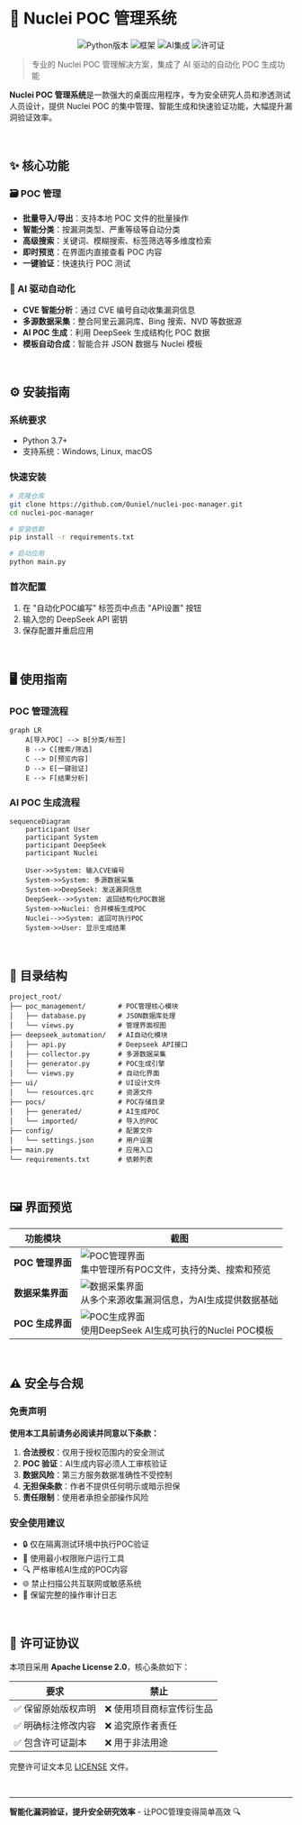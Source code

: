 # 🚀 Nuclei POC 管理系统

<p align="center">
  <img alt="Python版本" src="https://img.shields.io/badge/Python-3.7%2B-blue">
  <img alt="框架" src="https://img.shields.io/badge/框架-PyQt5-green">
  <img alt="AI集成" src="https://img.shields.io/badge/AI-DeepSeek-orange">
  <img alt="许可证" src="https://img.shields.io/badge/许可-Apache%202.0-lightgrey">
</p>

> 专业的 Nuclei POC 管理解决方案，集成了 AI 驱动的自动化 POC 生成功能

**Nuclei POC 管理系统**是一款强大的桌面应用程序，专为安全研究人员和渗透测试人员设计，提供 Nuclei POC 的集中管理、智能生成和快速验证功能，大幅提升漏洞验证效率。

<br/>

## ✨ 核心功能

### 🗃️ POC 管理
- **批量导入/导出**：支持本地 POC 文件的批量操作
- **智能分类**：按漏洞类型、严重等级等自动分类
- **高级搜索**：关键词、模糊搜索、标签筛选等多维度检索
- **即时预览**：在界面内直接查看 POC 内容
- **一键验证**：快速执行 POC 测试

### 🤖 AI 驱动自动化
- **CVE 智能分析**：通过 CVE 编号自动收集漏洞信息
- **多源数据采集**：整合阿里云漏洞库、Bing 搜索、NVD 等数据源
- **AI POC 生成**：利用 DeepSeek 生成结构化 POC 数据
- **模板自动合成**：智能合并 JSON 数据与 Nuclei 模板

<br/>

## ⚙️ 安装指南

### 系统要求
- Python 3.7+
- 支持系统：Windows, Linux, macOS

### 快速安装
```bash
# 克隆仓库
git clone https://github.com/Ouniel/nuclei-poc-manager.git
cd nuclei-poc-manager

# 安装依赖
pip install -r requirements.txt

# 启动应用
python main.py
```

### 首次配置
1. 在 "自动化POC编写" 标签页中点击 "API设置" 按钮
2. 输入您的 DeepSeek API 密钥
3. 保存配置并重启应用

<br/>

## 🖥️ 使用指南

### POC 管理流程
```mermaid
graph LR
    A[导入POC] --> B[分类/标签]
    B --> C[搜索/筛选]
    C --> D[预览内容]
    D --> E[一键验证]
    E --> F[结果分析]
```

### AI POC 生成流程
```mermaid
sequenceDiagram
    participant User
    participant System
    participant DeepSeek
    participant Nuclei
    
    User->>System: 输入CVE编号
    System->>System: 多源数据采集
    System->>DeepSeek: 发送漏洞信息
    DeepSeek-->>System: 返回结构化POC数据
    System->>Nuclei: 合并模板生成POC
    Nuclei-->>System: 返回可执行POC
    System->>User: 显示生成结果
```

<br/>

## 📁 目录结构

```
project_root/
├── poc_management/        # POC管理核心模块
│   ├── database.py        # JSON数据库处理
│   └── views.py           # 管理界面视图
├── deepseek_automation/   # AI自动化模块
│   ├── api.py             # Deepseek API接口
│   ├── collector.py       # 多源数据采集
│   ├── generator.py       # POC生成引擎
│   └── views.py           # 自动化界面
├── ui/                    # UI设计文件
│   └── resources.qrc      # 资源文件
├── pocs/                  # POC存储目录
│   ├── generated/         # AI生成POC
│   └── imported/          # 导入的POC
├── config/                # 配置文件
│   └── settings.json      # 用户设置
├── main.py                # 应用入口
└── requirements.txt       # 依赖列表
```

<br/>

## 🖼️ 界面预览

| 功能模块 | 截图 |
|----------|------|
| **POC 管理界面** | ![POC管理界面](./docs/images/poc_management.png) <br> 集中管理所有POC文件，支持分类、搜索和预览 |
| **数据采集界面** | ![数据采集界面](./docs/images/data_collection.png) <br> 从多个来源收集漏洞信息，为AI生成提供数据基础 |
| **POC 生成界面** | ![POC生成界面](./docs/images/poc_generation.png) <br> 使用DeepSeek AI生成可执行的Nuclei POC模板 |

<br/>

## ⚠️ 安全与合规

### 免责声明
**使用本工具前请务必阅读并同意以下条款：**

1. **合法授权**：仅用于授权范围内的安全测试
2. **POC 验证**：AI生成内容必须人工审核验证
3. **数据风险**：第三方服务数据准确性不受控制
4. **无担保条款**：作者不提供任何明示或暗示担保
5. **责任限制**：使用者承担全部操作风险

### 安全使用建议
- 🔒 仅在隔离测试环境中执行POC验证
- 👮 使用最小权限账户运行工具
- 🔍 严格审核AI生成的POC内容
- 🌐 禁止扫描公共互联网或敏感系统
- 📝 保留完整的操作审计日志

<br/>

## 📜 许可证协议

本项目采用 **Apache License 2.0**，核心条款如下：

| 要求 | 禁止 |
|------|------|
| ✅ 保留原始版权声明 | ❌ 使用项目商标宣传衍生品 |
| ✅ 明确标注修改内容 | ❌ 追究原作者责任 |
| ✅ 包含许可证副本 | ❌ 用于非法用途 |

完整许可证文本见 [LICENSE](LICENSE) 文件。

<br/>


---
**智能化漏洞验证，提升安全研究效率** - 让POC管理变得简单高效 🔍
